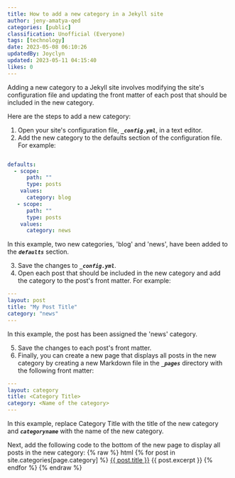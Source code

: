 ```yaml
---
title: How to add a new category in a Jekyll site
author: jeny-amatya-qed
categories: [public]
classification: Unofficial (Everyone)
tags: [technology]
date: 2023-05-08 06:10:26
updatedBy: Joyclyn
updated: 2023-05-11 04:15:40
likes: 0
---
```


Adding a new category to a Jekyll site involves modifying the site's configuration file and updating the front matter of each post that should be included in the new category.

Here are the steps to add a new category:

1. Open your site's configuration file, ***`_config.yml`***, in a text editor.
2. Add the new category to the defaults section of the configuration file. For example:

```yaml

defaults: 
  - scope:
      path: ""
      type: posts
    values:
      category: blog
   - scope:
      path: ""
      type: posts
    values:
      category: news
```

In this example, two new categories, 'blog' and 'news', have been added to the ***`defaults`*** section.

3. Save the changes to ***`_config.yml`***.
4. Open each post that should be included in the new category and add the category to the post's front matter. For example:

```yaml
---
layout: post
title: "My Post Title"
category: "news"
---
```

In this example, the post has been assigned the 'news' category.

5. Save the changes to each post's front matter.
6. Finally, you can create a new page that displays all posts in the new category by creating a new Markdown file in the ***`_pages`*** directory with the following front matter:

```yaml
---
layout: category
title: <Category Title>
category: <Name of the category>
---
```

In this example, replace Category Title with the title of the new category and ***`categoryname`*** with the name of the new category.

Next, add the following code to the bottom of the new page to display all posts in the new category:
{% raw %}
html {% for post in site.categories[page.category] %} <a href="{{ post.url }}">{{ post.title }}</a> {{ post.excerpt }} {% endfor %}
{% endraw %}